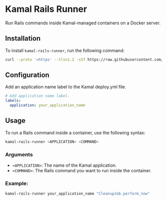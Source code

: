 # Kamal Rails Runner

Run Rails commands inside Kamal-managed containers on a Docker server.

## Installation

To install `kamal-rails-runner`, run the following command:

```bash
curl --proto '=https' --tlsv1.2 -sSf https://raw.githubusercontent.com/wwidea/kamal-rails-runner/main/install.sh | sudo sh
```

## Configuration
Add an application name label to the Kamal deploy.yml file.

```yaml
# Add application name label.
labels:
  application: your_application_name
```

## Usage

To run a Rails command inside a container, use the following syntax:

```bash
kamal-rails-runner <APPLICATION> <COMMAND>
```

### Arguments

- `<APPLICATION>`: The name of the Kamal application.
- `<COMMAND>`: The Rails command you want to run inside the container.

### Example:

```bash
kamal-rails-runner your_application_name "CleanupJob.perform_now"
```
